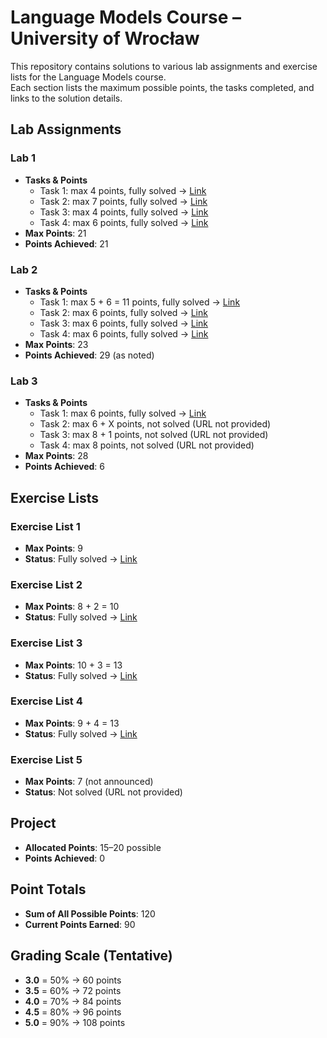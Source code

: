 # Language Models Course – University of Wrocław

This repository contains solutions to various lab assignments and exercise lists for the Language Models course.  
Each section lists the maximum possible points, the tasks completed, and links to the solution details.


## Lab Assignments

### **Lab 1**  
- **Tasks & Points**  
  - Task 1: max 4 points, fully solved → [Link](https://github.com/antoniczapski/language-models/blob/main/ex_1/README.md#zadanie-1)  
  - Task 2: max 7 points, fully solved → [Link](https://github.com/antoniczapski/language-models/blob/main/ex_1/README.md#zadanie-2)  
  - Task 3: max 4 points, fully solved → [Link](https://github.com/antoniczapski/language-models/blob/main/ex_1/README.md#zadanie-3)  
  - Task 4: max 6 points, fully solved → [Link](https://github.com/antoniczapski/language-models/blob/main/ex_1/README.md#zadanie-4)  
- **Max Points**: 21  
- **Points Achieved**: 21

### **Lab 2**  
- **Tasks & Points**  
  - Task 1: max 5 + 6 = 11 points, fully solved → [Link](https://github.com/antoniczapski/language-models/blob/main/ex_2/README.md#zadanie-1)  
  - Task 2: max 6 points, fully solved → [Link](https://github.com/antoniczapski/language-models/blob/main/ex_2/README.md#zadanie-2)  
  - Task 3: max 6 points, fully solved → [Link](https://github.com/antoniczapski/language-models/blob/main/ex_2/README.md#zadanie-3)  
  - Task 4: max 6 points, fully solved → [Link](https://github.com/antoniczapski/language-models/blob/main/ex_2/README.md#zadanie-4)  
- **Max Points**: 23  
- **Points Achieved**: 29 (as noted)

### **Lab 3**  
- **Tasks & Points**  
  - Task 1: max 6 points, fully solved → [Link](https://github.com/antoniczapski/language-models/blob/main/ex_3/README.md#zadanie-1)  
  - Task 2: max 6 + X points, not solved (URL not provided)  
  - Task 3: max 8 + 1 points, not solved (URL not provided)  
  - Task 4: max 8 points, not solved (URL not provided)  
- **Max Points**: 28  
- **Points Achieved**: 6


## Exercise Lists

### **Exercise List 1**  
- **Max Points**: 9  
- **Status**: Fully solved → [Link](https://github.com/antoniczapski/language-models/blob/main/ex_1/README.md)

### **Exercise List 2**  
- **Max Points**: 8 + 2 = 10  
- **Status**: Fully solved → [Link](https://github.com/antoniczapski/language-models/blob/main/ex_2/README.md)

### **Exercise List 3**  
- **Max Points**: 10 + 3 = 13  
- **Status**: Fully solved → [Link](https://github.com/antoniczapski/language-models/blob/main/ex_3/README.md)

### **Exercise List 4**  
- **Max Points**: 9 + 4 = 13  
- **Status**: Fully solved → [Link](https://github.com/antoniczapski/language-models/blob/main/ex_4/README.md)

### **Exercise List 5**  
- **Max Points**: 7 (not announced)  
- **Status**: Not solved (URL not provided)

## Project  
- **Allocated Points**: 15–20 possible  
- **Points Achieved**: 0

## Point Totals

- **Sum of All Possible Points**: 120  
- **Current Points Earned**: 90

## Grading Scale (Tentative)

- **3.0** = 50% → 60 points  
- **3.5** = 60% → 72 points  
- **4.0** = 70% → 84 points  
- **4.5** = 80% → 96 points  
- **5.0** = 90% → 108 points  